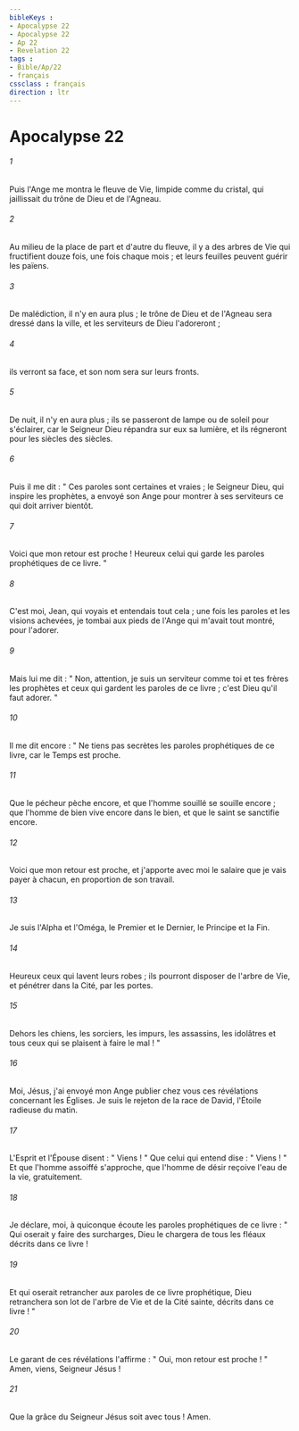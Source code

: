 ```yaml
---
bibleKeys : 
- Apocalypse 22
- Apocalypse 22
- Ap 22
- Revelation 22
tags : 
- Bible/Ap/22
- français
cssclass : français
direction : ltr
---
```


# Apocalypse 22

###### 1
Puis l'Ange me montra le fleuve de Vie, limpide comme du cristal, qui jaillissait du trône de Dieu et de l'Agneau. 
###### 2
Au milieu de la place de part et d'autre du fleuve, il y a des arbres de Vie qui fructifient douze fois, une fois chaque mois ; et leurs feuilles peuvent guérir les païens. 
###### 3
De malédiction, il n'y en aura plus ; le trône de Dieu et de l'Agneau sera dressé dans la ville, et les serviteurs de Dieu l'adoreront ; 
###### 4
ils verront sa face, et son nom sera sur leurs fronts. 
###### 5
De nuit, il n'y en aura plus ; ils se passeront de lampe ou de soleil pour s'éclairer, car le Seigneur Dieu répandra sur eux sa lumière, et ils régneront pour les siècles des siècles. 
###### 6
Puis il me dit : " Ces paroles sont certaines et vraies ; le Seigneur Dieu, qui inspire les prophètes, a envoyé son Ange pour montrer à ses serviteurs ce qui doit arriver bientôt. 
###### 7
Voici que mon retour est proche ! Heureux celui qui garde les paroles prophétiques de ce livre. " 
###### 8
C'est moi, Jean, qui voyais et entendais tout cela ; une fois les paroles et les visions achevées, je tombai aux pieds de l'Ange qui m'avait tout montré, pour l'adorer. 
###### 9
Mais lui me dit : " Non, attention, je suis un serviteur comme toi et tes frères les prophètes et ceux qui gardent les paroles de ce livre ; c'est Dieu qu'il faut adorer. " 
###### 10
Il me dit encore : " Ne tiens pas secrètes les paroles prophétiques de ce livre, car le Temps est proche. 
###### 11
Que le pécheur pèche encore, et que l'homme souillé se souille encore ; que l'homme de bien vive encore dans le bien, et que le saint se sanctifie encore. 
###### 12
Voici que mon retour est proche, et j'apporte avec moi le salaire que je vais payer à chacun, en proportion de son travail. 
###### 13
Je suis l'Alpha et l'Oméga, le Premier et le Dernier, le Principe et la Fin. 
###### 14
Heureux ceux qui lavent leurs robes ; ils pourront disposer de l'arbre de Vie, et pénétrer dans la Cité, par les portes. 
###### 15
Dehors les chiens, les sorciers, les impurs, les assassins, les idolâtres et tous ceux qui se plaisent à faire le mal ! " 
###### 16
Moi, Jésus, j'ai envoyé mon Ange publier chez vous ces révélations concernant les Églises. Je suis le rejeton de la race de David, l'Étoile radieuse du matin. 
###### 17
L'Esprit et l'Épouse disent : " Viens ! " Que celui qui entend dise : " Viens ! " Et que l'homme assoiffé s'approche, que l'homme de désir reçoive l'eau de la vie, gratuitement. 
###### 18
Je déclare, moi, à quiconque écoute les paroles prophétiques de ce livre : " Qui oserait y faire des surcharges, Dieu le chargera de tous les fléaux décrits dans ce livre ! 
###### 19
Et qui oserait retrancher aux paroles de ce livre prophétique, Dieu retranchera son lot de l'arbre de Vie et de la Cité sainte, décrits dans ce livre ! " 
###### 20
Le garant de ces révélations l'affirme : " Oui, mon retour est proche ! " Amen, viens, Seigneur Jésus ! 
###### 21
Que la grâce du Seigneur Jésus soit avec tous ! Amen. 
